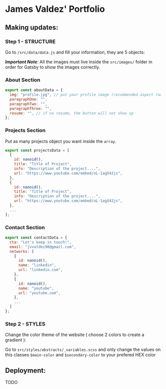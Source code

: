 # James Valdez' Portfolio

## Making updates:

### Step 1 - STRUCTURE
Go to `/src/data/data.js` and fill your information, they are 5 objects:

**_Important Note_**: All the images must live inside the `src/images/` folder in order for Gatsby to show the images correctly.

### About Section

```javascript
export const aboutData = {
  img: "profile.jpg", // put your profile image (recommended aspect radio: square)
  paragraphOne: "",
  paragraphTwo: "",
  paragraphThree: "",
  resume: "", // if no resume, the button will not show up
};
```

### Projects Section

Put as many projects object you want inside the `array`.

```javascript
export const projectsData = [
  {
    id: nanoid(),
    title: "Title of Project",
    info: "Description of the project....",
    url: "https://www.youtube.com/embed/oL-1agX42js",
  },
  {
    id: nanoid(),
    title: "Title of Project",
    info: "Description of the project....",
    url: "https://www.youtube.com/embed/oL-1agX42js",
  },
  ...
];
```

### Contact Section

```javascript
export const contactData = {
  cta: "Let's keep in touch!",
  email: "jvvaldez98@gmail.com",
  networks: [
    {
      id: nanoid(),
      name: "linkedin",
      url: "linkedin.com",
    },
    {
      id: nanoid(),
      name: "youtube",
      url: "youtube.com",
    },
    ...
  ]
};
```

### Step 2 - STYLES

Change the color theme of the website ( choose 2 colors to create a gradient ):

Go to `src/styles/abstracts/_variables.scss` and only change the values on this classes `$main-color` and `$secondary-color` to your prefered HEX color

## Deployment:

TODO
